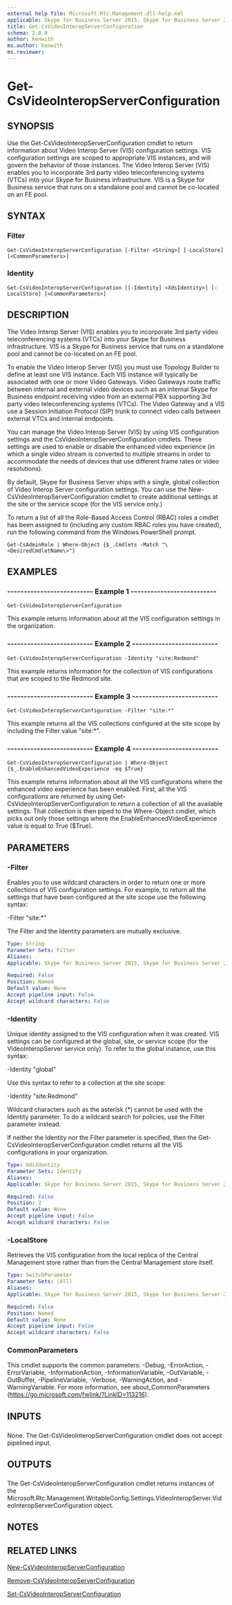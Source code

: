 ```yaml
---
external help file: Microsoft.Rtc.Management.dll-help.xml
applicable: Skype for Business Server 2015, Skype for Business Server 2019
title: Get-CsVideoInteropServerConfiguration
schema: 2.0.0
author: kenwith
ms.author: kenwith
ms.reviewer:
---
```


# Get-CsVideoInteropServerConfiguration

## SYNOPSIS
Use the Get-CsVideoInteropServerConfiguration cmdlet to return information about Video Interop Server (VIS) configuration settings.
VIS configuration settings are scoped to appropriate VIS instances, and will govern the behavior of those instances.
The Video Interop Server (VIS) enables you to incorporate 3rd party video teleconferencing systems (VTCs) into your Skype for Business infrastructure.
VIS is a Skype for Business service that runs on a standalone pool and cannot be co-located on an FE pool.

## SYNTAX

### Filter
```
Get-CsVideoInteropServerConfiguration [-Filter <String>] [-LocalStore] [<CommonParameters>]
```

### Identity
```
Get-CsVideoInteropServerConfiguration [[-Identity] <XdsIdentity>] [-LocalStore] [<CommonParameters>]
```

## DESCRIPTION
The Video Interop Server (VIS) enables you to incorporate 3rd party video teleconferencing systems (VTCs) into your Skype for Business infrastructure.
VIS is a Skype for Business service that runs on a standalone pool and cannot be co-located on an FE pool.

To enable the Video Interop Server (VIS) you must use Topology Builder to define at least one VIS instance.
Each VIS instance will typically be associated with one or more Video Gateways.
Video Gateways route traffic between internal and external video devices such as an internal Skype for Business endpoint receiving video from an external PBX supporting 3rd party video teleconferencing systems (VTCs).
The Video Gateway and a VIS use a Session Initiation Protocol (SIP) trunk to connect video calls between external VTCs and internal endpoints.

You can manage the Video Interop Server (VIS) by using VIS configuration settings and the CsVideoInteropServerConfiguration cmdlets.
These settings are used to enable or disable the enhanced video experience (in which a single video stream is converted to multiple streams in order to accommodate the needs of devices that use different frame rates or video resolutions).

By default, Skype for Business Server ships with a single, global collection of Video Interop Server configuration settings.
You can use the New-CsVideoInteropServerConfiguration cmdlet to create additional settings at the site or the service scope (for the VIS service only.)

To return a list of all the Role-Based Access Control (RBAC) roles a cmdlet has been assigned to (including any custom RBAC roles you have created), run the following command from the Windows PowerShell prompt.

`Get-CsAdminRole | Where-Object {$_.Cmdlets -Match "\<DesiredCmdletName\>"}`

## EXAMPLES

### -------------------------- Example 1 -------------------------- 
```
Get-CsVideoInteropServerConfiguration
```

This example returns information about all the VIS configuration settings in the organization.

### -------------------------- Example 2 -------------------------- 
```
Get-CsVideoInteropServerConfiguration -Identity "site:Redmond"
```

This example returns information for the collection of VIS configurations that are scoped to the Redmond site.


### -------------------------- Example 3 -------------------------- 
```
Get-CsVideoInteropServerConfiguration -Filter "site:*"
```

This example returns all the VIS collections configured at the site scope by including the Filter value "site:*".


### -------------------------- Example 4 -------------------------- 
```
Get-CsVideoInteropServerConfiguration | Where-Object {$_.EnableEnhancedVideoExperience -eq $True}
```

This example returns information about all the VIS configurations where the enhanced video experience has been enabled.
First, all the VIS configurations are returned by using Get-CsVideoInteropServerConfiguration to return a collection of all the available settings.
That collection is then piped to the Where-Object cmdlet, which picks out only those settings where the EnableEnhancedVideoExperience value is equal to True ($True).


## PARAMETERS

### -Filter
Enables you to use wildcard characters in order to return one or more collections of VIS configuration settings.
For example, to return all the settings that have been configured at the site scope use the following syntax:

-Filter "site:*"

The Filter and the Identity parameters are mutually exclusive.

```yaml
Type: String
Parameter Sets: Filter
Aliases: 
Applicable: Skype for Business Server 2015, Skype for Business Server 2019

Required: False
Position: Named
Default value: None
Accept pipeline input: False
Accept wildcard characters: False
```

### -Identity
Unique identity assigned to the VIS configuration when it was created.
VIS settings can be configured at the global, site, or service scope (for the VideoInteropServer service only).
To refer to the global instance, use this syntax:

-Identity "global"

Use this syntax to refer to a collection at the site scope:

-Identity "site:Redmond"

Wildcard characters such as the asterisk (*) cannot be used with the Identity parameter.
To do a wildcard search for policies, use the Filter parameter instead.

If neither the Identity nor the Filter parameter is specified, then the Get-CsVideoInteropServerConfiguration cmdlet returns all the VIS configurations in your organization.

```yaml
Type: XdsIdentity
Parameter Sets: Identity
Aliases: 
Applicable: Skype for Business Server 2015, Skype for Business Server 2019

Required: False
Position: 2
Default value: None
Accept pipeline input: False
Accept wildcard characters: False
```

### -LocalStore
Retrieves the VIS configuration from the local replica of the Central Management store rather than from the Central Management store itself.

```yaml
Type: SwitchParameter
Parameter Sets: (All)
Aliases: 
Applicable: Skype for Business Server 2015, Skype for Business Server 2019

Required: False
Position: Named
Default value: None
Accept pipeline input: False
Accept wildcard characters: False
```

### CommonParameters
This cmdlet supports the common parameters: -Debug, -ErrorAction, -ErrorVariable, -InformationAction, -InformationVariable, -OutVariable, -OutBuffer, -PipelineVariable, -Verbose, -WarningAction, and -WarningVariable. For more information, see about_CommonParameters (https://go.microsoft.com/fwlink/?LinkID=113216).

## INPUTS

###  
None.
The Get-CsVideoInteropServerConfiguration cmdlet does not accept pipelined input.

## OUTPUTS

###  
The Get-CsVideoInteropServerConfiguration cmdlet returns instances of the Microsoft.Rtc.Management.WritableConfig.Settings.VideoInteropServer.VideoInteropServerConfiguration object.

## NOTES

## RELATED LINKS

[New-CsVideoInteropServerConfiguration](New-CsVideoInteropServerConfiguration.md)

[Remove-CsVideoInteropServerConfiguration](Remove-CsVideoInteropServerConfiguration.md)

[Set-CsVideoInteropServerConfiguration](Set-CsVideoInteropServerConfiguration.md)

